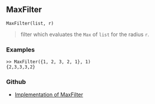 ## MaxFilter

```
MaxFilter(list, r)
```

> filter which evaluates the `Max` of `list` for the radius `r`. 

### Examples
 
```
>> MaxFilter({1, 2, 3, 2, 1}, 1) 
{2,3,3,3,2}
```
### Github
* [Implementation of MaxFilter](https://github.com/axkr/symja_android_library/blob/master/symja_android_library/matheclipse-core/src/main/java/org/matheclipse/core/builtin/ImageFunctions.java#L74) 
